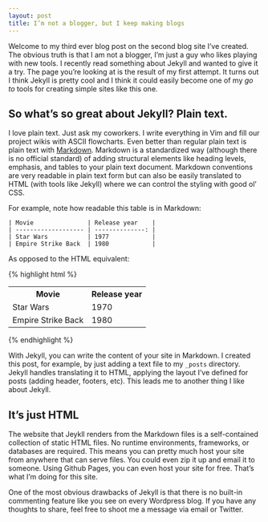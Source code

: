 ```yaml
---
layout: post
title: I’m not a blogger, but I keep making blogs
---
```


Welcome to my third ever blog post on the second blog site I’ve created.
The obvious truth is that I am not a blogger, I’m just a guy who likes playing with new
tools. I recently read something about Jekyll and wanted to give it a try.
The page you’re looking at is the result of my first attempt. It turns out
I think Jekyll is pretty cool and I think it could easily become one of my _go to_ tools
for creating simple sites like this one.


So what’s so great about Jekyll? Plain text.
--------------------------------------------
I love plain text. Just ask my coworkers. I write everything in Vim and fill
our project wikis with ASCII flowcharts. Even better than regular plain text
is plain text with [Markdown](http://daringfireball.net/projects/markdown/syntax). 
Markdown is a standardized way (although there is no official standard)
of adding structural elements like heading levels, emphasis, and tables to your plain text document. 
Markdown conventions are very readable in plain text form but can also be easily translated
to HTML (with tools like Jekyll) where we can control the styling with good ol’ CSS. 

For example, note how readable this table is in Markdown:



    | Movie               | Release year    |
    | ------------------- | --------------: |
    | Star Wars           | 1977            |
    | Empire Strike Back  | 1980            |


As opposed to the HTML equivalent:

{% highlight html %}
<table>
<tbody>
<tr>
<th>Movie</th>
<th>Release year</th>
</tr>
<tr>
<td>Star Wars</td>
<td>1970</td>
</tr>
<tr>
<td>Empire Strike Back</td>
<td>1980</td>
</tr>
</tbody>
</table>
{% endhighlight %}

With Jekyll, you can write the content of your site in Markdown. I created this post,
for example, by just adding a text file to my ```_posts``` directory. Jekyll handles 
translating it to HTML, applying the layout I’ve defined for posts (adding header, footers, etc).
This leads me to another thing I like about Jekyll.

It’s just HTML
--------------
The website that Jeykll renders from the Markdown files is a self-contained collection of static
HTML files. No runtime environments, frameworks, or databases are required. This means
you can pretty much host your site from anywhere that can serve files. You could even
zip it up and email it to someone. Using Github Pages, you can even host your site for free.
That’s what I’m doing for this site.


One of the most obvious drawbacks of Jekyll is that there is no built-in commenting
feature like you see on every Wordpress blog. If you have any thoughts to share, feel
free to shoot me a message via email or Twitter.

